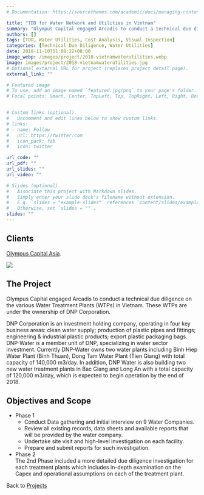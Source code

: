 ```yaml
---
# Documentation: https://sourcethemes.com/academic/docs/managing-content/

title: "TDD for Water Network and Utilities in Vietnam"
summary: "Olympus Capital engaged Arcadis to conduct a technical due diligence on the various Water Treatment Plants (WTPs) in Vietnam. These WTPs are under the ownership of DNP Corporation."
authors: []
tags: [TDD, Water Utilities, Cost Analysis, Visual Inspection]
categories: [Technical Due Diligence, Water Utilities]
date: 2018-11-10T11:08:22+08:00
image_webp: /images/project/2018-vietnamwaterutilities.webp
image: images/project/2018-vietnamwaterutilities.jpg
# Optional external URL for project (replaces project detail page).
external_link: ""

# Featured image
# To use, add an image named `featured.jpg/png` to your page's folder.
# Focal points: Smart, Center, TopLeft, Top, TopRight, Left, Right, BottomLeft, Bottom, BottomRight.


# Custom links (optional).
#   Uncomment and edit lines below to show custom links.
# links:
# - name: Follow
#   url: https://twitter.com
#   icon_pack: fab
#   icon: twitter

url_code: ""
url_pdf: ""
url_slides: ""
url_video: ""

# Slides (optional).
#   Associate this project with Markdown slides.
#   Simply enter your slide deck's filename without extension.
#   E.g. `slides = "example-slides"` references `content/slides/example-slides.md`.
#   Otherwise, set `slides = ""`.
slides: ""
---
```

## Clients
[Olympus Capital Asia](http://www.olympuscap.com/).

![](/img/client-logo/olympuscapitalholdingsasia.png)



## The Project

Olympus Capital engaged Arcadis to conduct a technical due diligence on the various Water Treatment Plants (WTPs) in Vietnam. These WTPs are under the ownership of DNP Corporation.

DNP Corporation is an investment holding company, operating in four key business areas: clean water supply; production of plastic pipes and fittings; engineering & industrial plastic products; export plastic packaging bags. DNP-Water is a member unit of DNP, specializing in water sector investment. Currently DNP-Water owns two water plants including Binh Hiep Water Plant (Binh Thuan), Dong Tam Water Plant (Tien Giang) with total capacity of 140,000 m3/day. In addition, DNP Water is also building two new water treatment plants in Bac Giang and Long An with a total capacity of 120,000 m3/day, which is expected to begin operation by the end of 2018.

## Objectives and Scope
* Phase 1
  * Conduct Data gathering and initial interview on 9 Water Companies.
  * Review all existing records, data sheets and available reports that will be provided by the water company.
  * Undertake site visit and high-level investigation on each facility.
  * Prepare and submit reports for such investigation.
* Phase 2\
The 2nd Phase included a more detailed due diligence investigation for each treatment plants which includes in-depth examination on the Capex and operational assumptions on each of the treatment plant.

Back to [Projects](/project)
